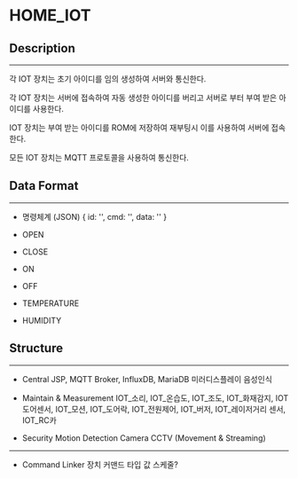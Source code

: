 # HOME_IOT

## Description
------------------------------------------------------------
각 IOT 장치는 초기 아이디를 임의 생성하여 서버와 통신한다.

각 IOT 장치는 서버에 접속하여 자동 생성한 아이디를 버리고 서버로 부터 부여 받은 아이디를 사용한다.

IOT 장치는 부여 받는 아이디를 ROM에 저장하여 재부팅시 이를 사용하여 서버에 접속한다.

모든 IOT 장치는 MQTT 프로토콜을 사용하여 통신한다.


## Data Format
------------------------------------------------------------
* 명령체계 (JSON)
{
 id: '',
 cmd: '',
 data: ''
} 

* OPEN
* CLOSE
* ON
* OFF
* TEMPERATURE
* HUMIDITY


## Structure
------------------------------------------------------------
* Central
JSP, MQTT Broker, InfluxDB, MariaDB
미러디스플레이
음성인식

* Maintain & Measurement
IOT_소리, IOT_온습도, IOT_조도, IOT_화재감지, IOT 도어센서, IOT_모션, IOT_도어락, IOT_전원제어, IOT_버저, IOT_레이저거리 센서, IOT_RC카

* Security
Motion Detection Camera
CCTV (Movement & Streaming)



------------------------------------------------------------

- Command Linker
장치 커맨드 타입 값 
스케줄?


